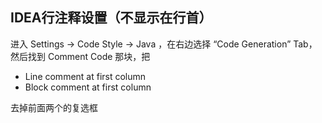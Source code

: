 ## IDEA行注释设置（不显示在行首）

进入 Settings -> Code Style -> Java ，在右边选择 “Code Generation” Tab，然后找到 Comment Code 那块，把

*   Line comment at first column
*   Block comment at first column

去掉前面两个的复选框
